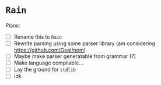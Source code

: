 # `Rain`

Plans:
- [ ] Rename this to `Rain`
- [ ] Rewrite parsing using some parser library (am considering https://github.com/Geal/nom)
- [ ] Maybe make parser generatable from grammar (?)
- [ ] Make language compilable...
- [ ] Lay the ground for `stdlib`
- [ ] idk
